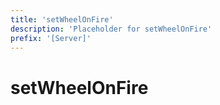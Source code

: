 ```yaml
---
title: 'setWheelOnFire'
description: 'Placeholder for setWheelOnFire'
prefix: '[Server]'
---
```


# setWheelOnFire
